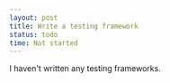 ```yaml
---
layout: post
title: Write a testing framework
status: todo
time: Not started
---
```

I haven't written any testing frameworks.
